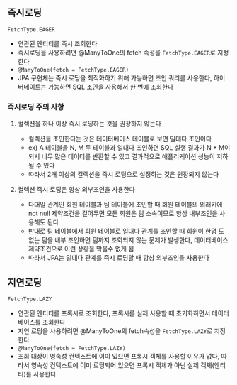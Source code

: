 ## 즉시로딩
```FetchType.EAGER```

* 연관된 엔티티를 즉시 조회한다
* 즉시로딩을 사용하려면 @ManyToOne의 fetch 속성을 ```FetchType.EAGER```로 지정한다
* ```@ManyToOne(fetch = FetchType.EAGER)```
* JPA 구현체는 즉시 로딩을 최적화하기 위해 가능하면 조인 쿼리를 사용한다, 하이버네이트는 가능하면 SQL 조인을 사용해서 한 번에 조회한다

### 즉시로딩 주의 사항
1. 컬렉션을 하나 이상 즉시 로딩하는 것을 권장하지 않는다
    * 컬렉션을 조인한다는 것은 데이터베이스 테이블로 보면 일대다 조인이다
    * ex) A 테이블을 N, M 두 테이블과 일대다 조인하면 SQL 실행 결과가 N * M이 되서 너무 많은 데이터를 반환할 수 있고 결과적으로 애플리케이션 성능이 저하될 수 있다
    * 따라서 2개 이상의 컬렉션을 즉시 로딩으로 설정하는 것은 권장되지 않는다

2. 컬렉션 즉시 로딩은 항상 외부조인을 사용한다
    * 다대일 관계인 회원 테이블과 팀 테이블에 조인할 때 회원 테이블의 외래키에 not null 제약조건을 걸어두면 모든 회원은 팀 소속이므로 항상 내부조인을 사용해도 된다
    * 반대로 팀 테이블에서 회원 테이블로 일대다 관계를 조인할 때 회원이 한명 도 없는 팀을 내부 조인하면 팀까지 조회되지 않는 문제가 발생한다, 데이터베이스 제약조건으로 이런 상황을 막을수 없게 됨
    * 따라서 JPA는 일대다 관계를 즉시 로딩할 때 항상 외부조인을 사용한다

## 지연로딩
```FetchType.LAZY```

* 연관된 엔티티를 프록시로 조회한다, 프록시를 실제 사용할 때 초기화하면서 데이터베이스를 조회한다
* 지연 로딩을 사용하려면 @ManyToOne의 fetch속성을 ```FetchType.LAZY```로 지정한다
* ```@ManyToOne(fetch = FetchType.LAZY)```
* 조회 대상이 영속성 컨텍스트에 이미 있으면 프록시 객체를 사용할 이유가 없다, 따라서 영속성 컨텍스트에 이미 로딩되어 있으면 프록시 객체가 아닌 실제 객체(엔티티)를 사용한다